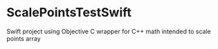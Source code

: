 # ScalePointsTestSwift

Swift project using Objective C wrapper for C++ math intended to scale points array
